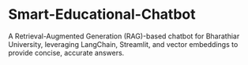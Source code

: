 # Smart-Educational-Chatbot
 A Retrieval-Augmented Generation (RAG)-based chatbot for Bharathiar University, leveraging LangChain, Streamlit, and vector embeddings to provide concise, accurate answers.
